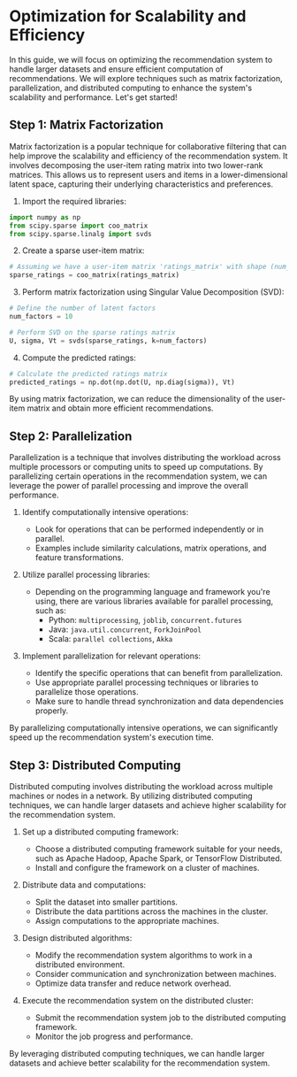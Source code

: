 # Optimization for Scalability and Efficiency

In this guide, we will focus on optimizing the recommendation system to handle larger datasets and ensure efficient computation of recommendations. We will explore techniques such as matrix factorization, parallelization, and distributed computing to enhance the system's scalability and performance. Let's get started!

## Step 1: Matrix Factorization

Matrix factorization is a popular technique for collaborative filtering that can help improve the scalability and efficiency of the recommendation system. It involves decomposing the user-item rating matrix into two lower-rank matrices. This allows us to represent users and items in a lower-dimensional latent space, capturing their underlying characteristics and preferences.

1. Import the required libraries:
```python
import numpy as np
from scipy.sparse import coo_matrix
from scipy.sparse.linalg import svds
```

2. Create a sparse user-item matrix:
```python
# Assuming we have a user-item matrix 'ratings_matrix' with shape (num_users, num_items)
sparse_ratings = coo_matrix(ratings_matrix)
```

3. Perform matrix factorization using Singular Value Decomposition (SVD):
```python
# Define the number of latent factors
num_factors = 10

# Perform SVD on the sparse ratings matrix
U, sigma, Vt = svds(sparse_ratings, k=num_factors)
```

4. Compute the predicted ratings:
```python
# Calculate the predicted ratings matrix
predicted_ratings = np.dot(np.dot(U, np.diag(sigma)), Vt)
```

By using matrix factorization, we can reduce the dimensionality of the user-item matrix and obtain more efficient recommendations.

## Step 2: Parallelization

Parallelization is a technique that involves distributing the workload across multiple processors or computing units to speed up computations. By parallelizing certain operations in the recommendation system, we can leverage the power of parallel processing and improve the overall performance.

1. Identify computationally intensive operations:
   - Look for operations that can be performed independently or in parallel.
   - Examples include similarity calculations, matrix operations, and feature transformations.

2. Utilize parallel processing libraries:
   - Depending on the programming language and framework you're using, there are various libraries available for parallel processing, such as:
     - Python: `multiprocessing`, `joblib`, `concurrent.futures`
     - Java: `java.util.concurrent`, `ForkJoinPool`
     - Scala: `parallel collections`, `Akka`

3. Implement parallelization for relevant operations:
   - Identify the specific operations that can benefit from parallelization.
   - Use appropriate parallel processing techniques or libraries to parallelize those operations.
   - Make sure to handle thread synchronization and data dependencies properly.

By parallelizing computationally intensive operations, we can significantly speed up the recommendation system's execution time.

## Step 3: Distributed Computing

Distributed computing involves distributing the workload across multiple machines or nodes in a network. By utilizing distributed computing techniques, we can handle larger datasets and achieve higher scalability for the recommendation system.

1. Set up a distributed computing framework:
   - Choose a distributed computing framework suitable for your needs, such as Apache Hadoop, Apache Spark, or TensorFlow Distributed.
   - Install and configure the framework on a cluster of machines.

2. Distribute data and computations:
   - Split the dataset into smaller partitions.
   - Distribute the data partitions across the machines in the cluster.
   - Assign computations to the appropriate machines.

3. Design distributed algorithms:
   - Modify the recommendation system algorithms to work in a distributed environment.
   - Consider communication and synchronization between machines.
   - Optimize data transfer and reduce network overhead.

4. Execute the recommendation system on the distributed cluster:
   - Submit the recommendation system job to the distributed computing framework.
   - Monitor the job progress and performance.

By leveraging distributed computing techniques, we can handle larger datasets and achieve better scalability for the recommendation system.
